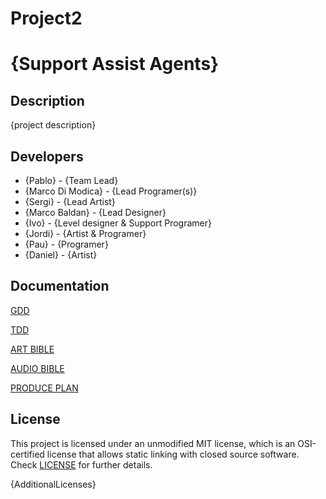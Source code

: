 # Project2

# {Support Assist Agents}

## Description

{project description}


## Developers

 - {Pablo} - {Team Lead}
 - {Marco Di Modica} - {Lead Programer(s)}
 - {Sergi} - {Lead Artist}
 - {Marco Baldan} - {Lead Designer}
 - {Ivo} - {Level designer & Support Programer}
 - {Jordi} - {Artist & Programer}
 - {Pau} - {Programer}
 - {Daniel} - {Artist}


## Documentation

 [GDD](https://docs.google.com/document/d/1PX--oALLgy2X9OrkNvRUtPmUz1BQMhXkvVJIHV5rALE/edit)
 
 [TDD](https://docs.google.com/document/d/1Kp_BdhwTZV24CeLbypCTB3c0VRU94KB8Lug4nw546No/edit)
 
 [ART BIBLE](https://docs.google.com/document/d/1l1lTazDwbqZqNia71l46R_RyRLIoSDSns2xwre7Hyvc/edit)
 
 [AUDIO BIBLE](https://docs.google.com/document/d/1CozBXlaRFATZiaSpZvdrINoED2KjVeQIrUwfJ_TrIMo/edit#heading=h.3z0yjufl8jrm)
 
 [PRODUCE PLAN](https://docs.google.com/document/d/1OgcCPG11a1Mwim3kJY-Xc91yVPfMiPTGjWKXo5RheRc/edit)

## License

This project is licensed under an unmodified MIT license, which is an OSI-certified license that allows static linking with closed source software. Check [LICENSE](LICENSE) for further details.

{AdditionalLicenses}
